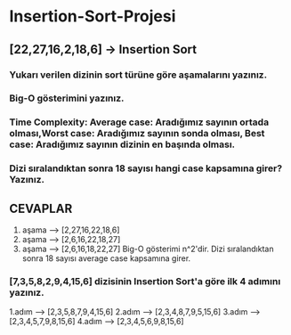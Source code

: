 # Insertion-Sort-Projesi
## [22,27,16,2,18,6] -> Insertion Sort
### Yukarı verilen dizinin sort türüne göre aşamalarını yazınız.
### Big-O gösterimini yazınız.
### Time Complexity: Average case: Aradığımız sayının ortada olması,Worst case: Aradığımız sayının sonda olması, Best case: Aradığımız sayının dizinin en başında olması.
### Dizi sıralandıktan sonra 18 sayısı hangi case kapsamına girer? Yazınız.
## CEVAPLAR
1. aşama --> [2,27,16,22,18,6]
2. aşama --> [2,6,16,22,18,27]
3. aşama --> [2,6,16,18,22,27]
Big-O gösterimi  n^2'dir.
Dizi sıralandıktan sonra 18 sayısı average case kapsamına girer.

### [7,3,5,8,2,9,4,15,6] dizisinin Insertion Sort'a göre ilk 4 adımını yazınız.
1.adım --> [2,3,5,8,7,9,4,15,6]
2.adım --> [2,3,4,8,7,9,5,15,6]
3.adım --> [2,3,4,5,7,9,8,15,6]
4.adım --> [2,3,4,5,6,9,8,15,6]
